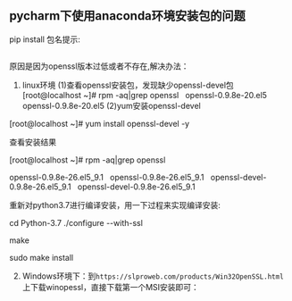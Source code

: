 ## pycharm下使用anaconda环境安装包的问题

pip install 包名提示:
```pip is configured with locations that require TLS/SSL, however the ssl module in Python is not available.
```
原因是因为openssl版本过低或者不存在,解决办法：
1. linux环境
(1)查看openssl安装包，发现缺少openssl-devel包
 
[root@localhost ~]# rpm -aq|grep openssl
 
openssl-0.9.8e-20.el5
 
openssl-0.9.8e-20.el5
(2)yum安装openssl-devel 

[root@localhost ~]# yum install openssl-devel -y 

查看安装结果 

[root@localhost ~]# rpm -aq|grep openssl 

  openssl-0.9.8e-26.el5_9.1
 
openssl-0.9.8e-26.el5_9.1
 
openssl-devel-0.9.8e-26.el5_9.1
 
openssl-devel-0.9.8e-26.el5_9.1


重新对python3.7进行编译安装，用一下过程来实现编译安装:

cd Python-3.7
./configure --with-ssl

make

sudo make install

2. Windows环境下：到```https://slproweb.com/products/Win32OpenSSL.html```上下载winopessl，直接下载第一个MSI安装即可：
